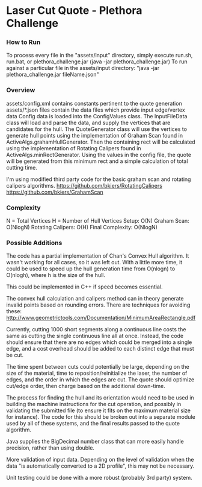 # Laser Cut Quote - Plethora Challenge

### How to Run
To process every file in the "assets/input" directory, simply execute run.sh, run.bat, or plethora_challenge.jar (java -jar plethora_challenge.jar)
To run against a particular file in the assets/input directory: "java -jar plethora_challenge.jar fileName.json"

### Overview
assets/config.xml contains constants pertinent to the quote generation
assets/*.json files contain the data files which provide input edge/vertex data
Config data is loaded into the ConfigValues class.
The InputFileData class will load and parse the data, and supply the vertices that are candidates for the hull.
The QuoteGenerator class will use the vertices to generate hull points using the implementation of Graham Scan found in ActiveAlgs.grahamHullGenerator.
Then the containing rect will be calculated using the implementation of Rotating Calipers found in ActiveAlgs.minRectGenerator.
Using the values in the config file, the quote will be generated from this minimum rect and a simple calculation of total cutting time.

I'm using modified third party code for the basic graham scan and rotating calipers algorithms.
https://github.com/bkiers/RotatingCalipers
https://github.com/bkiers/GrahamScan

### Complexity
N = Total Vertices
H = Number of Hull Vertices
Setup: O(N)
Graham Scan: O(NlogN)
Rotating Calipers: O(H)
Final Complexity: O(NlogN)

### Possible Additions
The code has a partial implementation of Chan's Convex Hull algorithm. It wasn't working for all cases, so it was left out.
With a little more time, it could be used to speed up the hull generation time from O(nlogn) to O(nlogh), where h is the size of the hull.

This could be implemented in C++ if speed becomes essential.

The convex hull calculation and calipers method can in theory generate invalid points based on rounding errors.
There are techniques for avoiding these: http://www.geometrictools.com/Documentation/MinimumAreaRectangle.pdf

Currently, cutting 1000 short segments along a continuous line costs the same as cutting the single continuous line all at once.
Instead, the code should ensure that there are no edges which could be merged into a single edge, and
a cost overhead should be added to each distinct edge that must be cut.

The time spent between cuts could potentially be large, depending on the size of the material, time to reposition/reinitialize
the laser, the number of edges, and the order in which the edges are cut. The quote should optimize cut/edge order, then charge based
on the additional down-time.

The process for finding the hull and its orientation would need to be used in building the machine instructions for the 
cut operation, and possibly in validating the submitted file (to ensure it fits on the maximum material size for instance).
The code for this should be broken out into a separate module used by all of these systems, and the final results passed to the quote algorithm.

Java supplies the BigDecimal number class that can more easily handle precision, rather than using double.

More validation of input data. Depending on the level of validation when the data "is automatically converted to a 2D profile",
this may not be necessary.

Unit testing could be done with a more robust (probably 3rd party) system.
